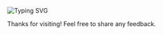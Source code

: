![Typing SVG](https://readme-typing-svg.demolab.com?lines=Hola!&font=Borel&color=FFA500&size=40)

Thanks for visiting! Feel free to share any feedback. 
